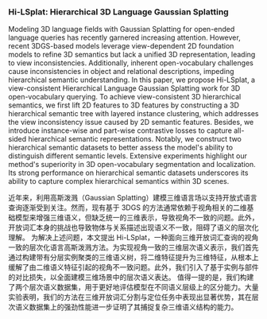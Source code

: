 ### Hi-LSplat: Hierarchical 3D Language Gaussian Splatting

Modeling 3D language fields with Gaussian Splatting for open-ended language queries has recently garnered increasing attention. However, recent 3DGS-based models leverage view-dependent 2D foundation models to refine 3D semantics but lack a unified 3D representation, leading to view inconsistencies. Additionally, inherent open-vocabulary challenges cause inconsistencies in object and relational descriptions, impeding hierarchical semantic understanding. In this paper, we propose Hi-LSplat, a view-consistent Hierarchical Language Gaussian Splatting work for 3D open-vocabulary querying. To achieve view-consistent 3D hierarchical semantics, we first lift 2D features to 3D features by constructing a 3D hierarchical semantic tree with layered instance clustering, which addresses the view inconsistency issue caused by 2D semantic features. Besides, we introduce instance-wise and part-wise contrastive losses to capture all-sided hierarchical semantic representations. Notably, we construct two hierarchical semantic datasets to better assess the model's ability to distinguish different semantic levels. Extensive experiments highlight our method's superiority in 3D open-vocabulary segmentation and localization. Its strong performance on hierarchical semantic datasets underscores its ability to capture complex hierarchical semantics within 3D scenes.

近年来，利用高斯泼溅（Gaussian Splatting）建模三维语言场以支持开放式语言查询逐渐受到关注。然而，现有基于 3DGS 的方法通常依赖于视角相关的二维基础模型来增强三维语义，但缺乏统一的三维表示，导致视角不一致的问题。此外，开放词汇本身的挑战也导致物体与关系描述出现语义不一致，阻碍了语义的层次化理解。
为解决上述问题，本文提出 Hi-LSplat，一种面向三维开放词汇查询的视角一致的层次化语言高斯泼溅方法。为实现视角一致的三维层次语义表示，我们首先通过构建带有分层实例聚类的三维语义树，将二维特征提升为三维特征，从根本上缓解了由二维语义特征引起的视角不一致问题。此外，我们引入了基于实例与部件的对比损失，以全面建模三维场景中的层次语义表达。
值得一提的是，我们构建了两个层次语义数据集，用于更好地评估模型在不同语义层级上的区分能力。大量实验表明，我们的方法在三维开放词汇分割与定位任务中表现出显著优势，其在层次语义数据集上的强劲性能进一步证明了其捕捉复杂三维语义结构的能力。
